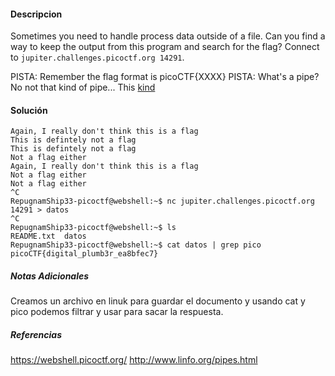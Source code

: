 #### Descripcion
Sometimes you need to handle process data outside of a file. Can you find a way to keep the output from this program and search for the flag? Connect to `jupiter.challenges.picoctf.org 14291`.

PISTA: Remember the flag format is picoCTF{XXXX}
PISTA: What's a pipe? No not that kind of pipe... This [kind](http://www.linfo.org/pipes.html)
#### Solución 
```
Again, I really don't think this is a flag
This is defintely not a flag
This is defintely not a flag
Not a flag either
Again, I really don't think this is a flag
Not a flag either
Not a flag either
^C      
RepugnamShip33-picoctf@webshell:~$ nc jupiter.challenges.picoctf.org 14291 > datos
^C
RepugnamShip33-picoctf@webshell:~$ ls
README.txt  datos
RepugnamShip33-picoctf@webshell:~$ cat datos | grep pico
picoCTF{digital_plumb3r_ea8bfec7}
```
##### Notas Adicionales
Creamos un archivo en linuk para guardar el documento y usando cat y pico podemos filtrar y usar para sacar la respuesta.
##### Referencias

https://webshell.picoctf.org/
http://www.linfo.org/pipes.html